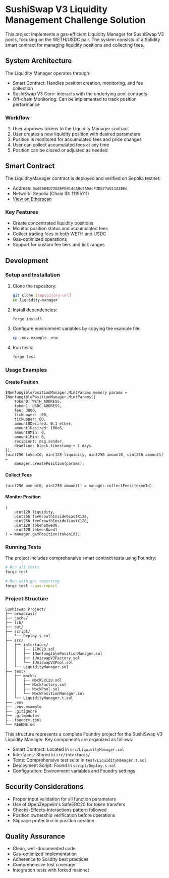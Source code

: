 # SushiSwap V3 Liquidity Management Challenge Solution

This project implements a gas-efficient Liquidity Manager for SushiSwap V3 pools, focusing on the WETH/USDC pair. The system consists of a Solidity smart contract for managing liquidity positions and collecting fees.

## System Architecture

The Liquidity Manager operates through:
- Smart Contract: Handles position creation, monitoring, and fee collection
- SushiSwap V3 Core: Interacts with the underlying pool contracts
- Off-chain Monitoring: Can be implemented to track position performance

### Workflow

1. User approves tokens to the Liquidity Manager contract
2. User creates a new liquidity position with desired parameters
3. Position is monitored for accumulated fees and price changes
4. User can collect accumulated fees at any time
5. Position can be closed or adjusted as needed

## Smart Contract

The LiquidityManager contract is deployed and verified on Sepolia testnet:
- Address: `0xd8604D72626FB914dA8c3A5AcF3D877a611A3EEd`
- Network: Sepolia (Chain ID: 11155111)
- [View on Etherscan](https://sepolia.etherscan.io/address/0xd8604D72626FB914dA8c3A5AcF3D877a611A3EEd)

### Key Features

- Create concentrated liquidity positions
- Monitor position status and accumulated fees
- Collect trading fees in both WETH and USDC
- Gas-optimized operations
- Support for custom fee tiers and tick ranges

## Development

### Setup and Installation

1. Clone the repository:
   ```bash
   git clone [repository-url]
   cd liquidity-manager
   ```

2. Install dependencies:
   ```bash
   forge install
   ```

3. Configure environment variables by copying the example file:
   ```bash
   cp .env.example .env
   ```

4. Run tests:
   ```bash
   forge test
   ```

### Usage Examples

#### Create Position

```solidity
INonfungiblePositionManager.MintParams memory params = INonfungiblePositionManager.MintParams({
    token0: WETH_ADDRESS,
    token1: USDC_ADDRESS,
    fee: 3000,
    tickLower: -60,
    tickUpper: 60,
    amount0Desired: 0.1 ether,
    amount1Desired: 100e6,
    amount0Min: 0,
    amount1Min: 0,
    recipient: msg.sender,
    deadline: block.timestamp + 1 days
});
(uint256 tokenId, uint128 liquidity, uint256 amount0, uint256 amount1) = 
    manager.createPosition(params);
```

#### Collect Fees

```solidity
(uint256 amount0, uint256 amount1) = manager.collectFees(tokenId);
```

#### Monitor Position

```solidity
(
    uint128 liquidity,
    uint256 feeGrowthInside0LastX128,
    uint256 feeGrowthInside1LastX128,
    uint128 tokensOwed0,
    uint128 tokensOwed1
) = manager.getPosition(tokenId);
```

### Running Tests

The project includes comprehensive smart contract tests using Foundry:

```bash
# Run all tests
forge test

# Run with gas reporting
forge test --gas-report
```

### Project Structure

```
Sushiswap Project/
├── broadcast/
├── cache/
├── lib/
├── out/
├── script/
│   └── Deploy.s.sol
├── src/
│   ├── interfaces/
│   │   ├── IERC20.sol
│   │   ├── INonfungiblePositionManager.sol
│   │   ├── IUniswapV3Factory.sol
│   │   └── IUniswapV3Pool.sol
│   └── LiquidityManager.sol
├── test/
│   ├── mocks/
│   │   ├── MockERC20.sol
│   │   ├── MockFactory.sol
│   │   ├── MockPool.sol
│   │   └── MockPositionManager.sol
│   └── LiquidityManager.t.sol
├── .env
├── .env.example
├── .gitignore
├── .gitmodules
├── foundry.toml
└── README.md
```

This structure represents a complete Foundry project for the SushiSwap V3 Liquidity Manager. Key components are organized as follows:
- Smart Contract: Located in `src/LiquidityManager.sol`
- Interfaces: Stored in `src/interfaces/`
- Tests: Comprehensive test suite in `test/LiquidityManager.t.sol`
- Deployment Script: Found in `script/Deploy.s.sol`
- Configuration: Environment variables and Foundry settings

## Security Considerations

- Proper input validation for all function parameters
- Use of OpenZeppelin's SafeERC20 for token transfers
- Checks-Effects-Interactions pattern followed
- Position ownership verification before operations
- Slippage protection in position creation

## Quality Assurance

- Clean, well-documented code
- Gas-optimized implementation
- Adherence to Solidity best practices
- Comprehensive test coverage
- Integration tests with forked mainnet
